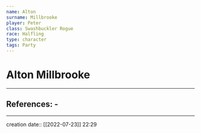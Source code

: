 ```yaml
---
name: Alton
surname: Millbrooke
player: Peter
class: Swashbuckler Rogue
race: Halfling 
type: character
tags: Party
---
```


# Alton Millbrooke 

___ 
## References: - 
--- 
creation date:: [[2022-07-23]] 22:29